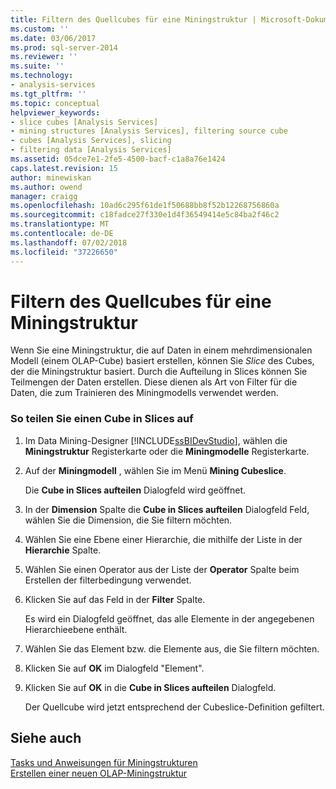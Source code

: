 ```yaml
---
title: Filtern des Quellcubes für eine Miningstruktur | Microsoft-Dokumentation
ms.custom: ''
ms.date: 03/06/2017
ms.prod: sql-server-2014
ms.reviewer: ''
ms.suite: ''
ms.technology:
- analysis-services
ms.tgt_pltfrm: ''
ms.topic: conceptual
helpviewer_keywords:
- slice cubes [Analysis Services]
- mining structures [Analysis Services], filtering source cube
- cubes [Analysis Services], slicing
- filtering data [Analysis Services]
ms.assetid: 05dce7e1-2fe5-4500-bacf-c1a8a76e1424
caps.latest.revision: 15
author: minewiskan
ms.author: owend
manager: craigg
ms.openlocfilehash: 10ad6c295f61de1f50688bb8f52b12268756860a
ms.sourcegitcommit: c18fadce27f330e1d4f36549414e5c84ba2f46c2
ms.translationtype: MT
ms.contentlocale: de-DE
ms.lasthandoff: 07/02/2018
ms.locfileid: "37226650"
---
```

# <a name="filter-the-source-cube-for-a-mining-structure"></a>Filtern des Quellcubes für eine Miningstruktur
  Wenn Sie eine Miningstruktur, die auf Daten in einem mehrdimensionalen Modell (einem OLAP-Cube) basiert erstellen, können Sie *Slice* des Cubes, der die Miningstruktur basiert. Durch die Aufteilung in Slices können Sie Teilmengen der Daten erstellen. Diese dienen als Art von Filter für die Daten, die zum Trainieren des Miningmodells verwendet werden.  
  
### <a name="to-slice-a-cube"></a>So teilen Sie einen Cube in Slices auf  
  
1.  Im Data Mining-Designer [!INCLUDE[ssBIDevStudio](../includes/ssbidevstudio-md.md)], wählen die **Miningstruktur** Registerkarte oder die **Miningmodelle** Registerkarte.  
  
2.  Auf der **Miningmodell** , wählen Sie im Menü **Mining Cubeslice**.  
  
     Die **Cube in Slices aufteilen** Dialogfeld wird geöffnet.  
  
3.  In der **Dimension** Spalte die **Cube in Slices aufteilen** Dialogfeld Feld, wählen Sie die Dimension, die Sie filtern möchten.  
  
4.  Wählen Sie eine Ebene einer Hierarchie, die mithilfe der Liste in der **Hierarchie** Spalte.  
  
5.  Wählen Sie einen Operator aus der Liste der **Operator** Spalte beim Erstellen der filterbedingung verwendet.  
  
6.  Klicken Sie auf das Feld in der **Filter** Spalte.  
  
     Es wird ein Dialogfeld geöffnet, das alle Elemente in der angegebenen Hierarchieebene enthält.  
  
7.  Wählen Sie das Element bzw. die Elemente aus, die Sie filtern möchten.  
  
8.  Klicken Sie auf **OK** im Dialogfeld "Element".  
  
9. Klicken Sie auf **OK** in die **Cube in Slices aufteilen** Dialogfeld.  
  
     Der Quellcube wird jetzt entsprechend der Cubeslice-Definition gefiltert.  
  
## <a name="see-also"></a>Siehe auch  
 [Tasks und Anweisungen für Miningstrukturen](data-mining/mining-structure-tasks-and-how-tos.md)   
 [Erstellen einer neuen OLAP-Miningstruktur](data-mining/create-a-new-olap-mining-structure.md)  
  
  
